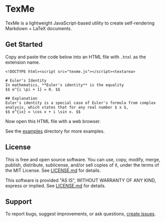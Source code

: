 TexMe
=====
TexMe is a lightweight JavaScript-based utility to create self-rendering
Markdown + LaTeX documents.


Get Started
-----------
Copy and paste the code below into an HTML file with `.html` as the
extension name.

    <!DOCTYPE html><script src="texme.js"></script><textarea>

    # Euler's Identity
    In mathematics, **Euler's identity** is the equality
    $$ e^{i \pi + 1} = 0. $$

    ## Explanation
    Euler's identity is a special case of Euler's formula from complex
    analysis, which states that for any real number $ x $,
    $$ e^{ix} = \cos x + i \sin x. $$

Now open this HTML file with a web browser.

See the [examples](examples) directory for more examples.


License
-------
This is free and open source software. You can use, copy, modify,
merge, publish, distribute, sublicense, and/or sell copies of it,
under the terms of the MIT License. See [LICENSE.md][L] for details.

This software is provided "AS IS", WITHOUT WARRANTY OF ANY KIND,
express or implied. See [LICENSE.md][L] for details.

[L]: LICENSE.md


Support
-------
To report bugs, suggest improvements, or ask questions,
[create issues][ISSUES].

[ISSUES]: https://github.com/susam/texme/issues
